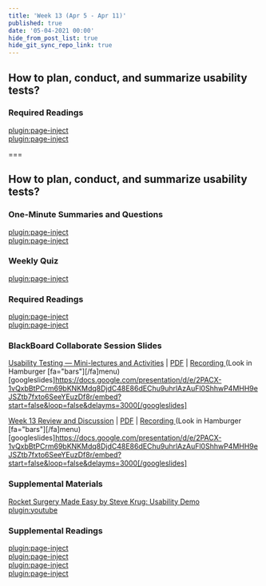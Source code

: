 ```yaml
---
title: 'Week 13 (Apr 5 - Apr 11)'
published: true
date: '05-04-2021 00:00'
hide_from_post_list: true
hide_git_sync_repo_link: true
---
```


## How to plan, conduct, and summarize usability tests?  

### Required Readings  
[plugin:page-inject](/211/weekly-readings/week-13-1?template=partials/embedlycardlinkonly)  
[plugin:page-inject](/211/weekly-readings/week-13-2?template=partials/embedlycardlinkonly)  

===

## **How to plan, conduct, and summarize usability tests?**

### One-Minute Summaries and Questions  
[plugin:page-inject](/211/lms-assignments/one-minute-summaries/week-13-1)  
[plugin:page-inject](/211/lms-assignments/one-minute-summaries/week-13-2)  

### Weekly Quiz
[plugin:page-inject](/211/lms-assignments/weekly-review-quizzes/week-13)  

### Required Readings  
[plugin:page-inject](/211/weekly-readings/week-13-1?template=partials/embedlycardlinkonly)  
[plugin:page-inject](/211/weekly-readings/week-13-2?template=partials/embedlycardlinkonly)  

### BlackBoard Collaborate Session Slides
[Usability Testing — Mini-lectures and Activities](https://docs.google.com/presentation/d/e/2PACX-1vQxbBtPCrm69bKNKMdq8DjdC48E86dEChu9uhrlAzAuFl0ShhwP4MHH9eJSZtb7fxto6SeeYEuzDf8r/pub?start=false&loop=false&delayms=3000) | [PDF](#) | [Recording ](https://canvas.sfu.ca/courses/56304/external_tools/3544) (Look in Hamburger [fa="bars"][/fa]menu)
[googleslides]https://docs.google.com/presentation/d/e/2PACX-1vQxbBtPCrm69bKNKMdq8DjdC48E86dEChu9uhrlAzAuFl0ShhwP4MHH9eJSZtb7fxto6SeeYEuzDf8r/embed?start=false&loop=false&delayms=3000[/googleslides]

[Week 13 Review and Discussion](https://docs.google.com/presentation/d/e/2PACX-1vQxbBtPCrm69bKNKMdq8DjdC48E86dEChu9uhrlAzAuFl0ShhwP4MHH9eJSZtb7fxto6SeeYEuzDf8r/pub?start=false&loop=false&delayms=3000) | [PDF](#) | [Recording ](https://canvas.sfu.ca/courses/56304/external_tools/3544) (Look in Hamburger [fa="bars"][/fa]menu)
[googleslides]https://docs.google.com/presentation/d/e/2PACX-1vQxbBtPCrm69bKNKMdq8DjdC48E86dEChu9uhrlAzAuFl0ShhwP4MHH9eJSZtb7fxto6SeeYEuzDf8r/embed?start=false&loop=false&delayms=3000[/googleslides]

### Supplemental Materials  
[Rocket Surgery Made Easy by Steve Krug: Usability Demo](https://www.youtube.com/watch?v=1UCDUOB_aS8)  
[plugin:youtube](https://www.youtube.com/watch?v=1UCDUOB_aS8)

### Supplemental Readings  
[plugin:page-inject](/211/ux-techniques-guide/how-to-plan-conduct-and-summarize-usability-tests/usability-testing-formal)  
[plugin:page-inject](/211/ux-techniques-guide/how-to-plan-conduct-and-summarize-usability-tests/usability-test-surveys)  
[plugin:page-inject](/211/ux-techniques-guide/how-to-plan-conduct-and-summarize-usability-tests/usability-test-tasks)  
[plugin:page-inject](/211/ux-techniques-guide/how-to-plan-conduct-and-summarize-usability-tests/usability-testing-remote)  

